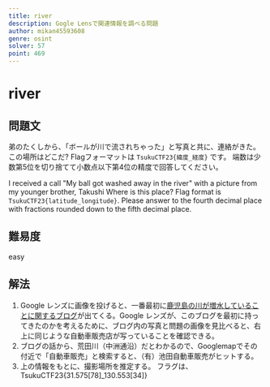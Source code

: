 ```yaml
---
title: river
description: Gogle Lensで関連情報を調べる問題
author: mikan45593608
genre: osint
solver: 57 
point: 469
---
```


# river
## 問題文
弟のたくしから、「ボールが川で流されちゃった」と写真と共に、連絡がきた。
この場所はどこだ?
Flagフォーマットは `TsukuCTF23{緯度_経度}` です。
端数は少数第5位を切り捨てて小数点以下第4位の精度で回答してください。

I received a call "My ball got washed away in the river" with a picture from my younger brother, Takushi
Where is this place?
Flag format is `TsukuCTF23{latitude_longitude}`.
Please answer to the fourth decimal place with fractions rounded down to the fifth decimal place.
 
## 難易度
easy

## 解法
1. Google レンズに画像を投げると、一番最初に[鹿児島の川が増水していることに関するブログ](http://nisshindo.jugem.jp/?eid=9)が出てくる。Google レンズが、このブログを最初に持ってきたのかを考えるために、ブログ内の写真と問題の画像を見比べると、右上に同じような自動車販売店が写っていることを確認できる。
2. ブログの話から、荒田川（中洲通沿）だとわかるので、Googlemapでその付近で「自動車販売」と検索すると、（有）池田自動車販売がヒットする。
3. 上の情報をもとに、撮影場所を推定する。
フラグは、TsukuCTF23{31.575[78]_130.553[34]}

